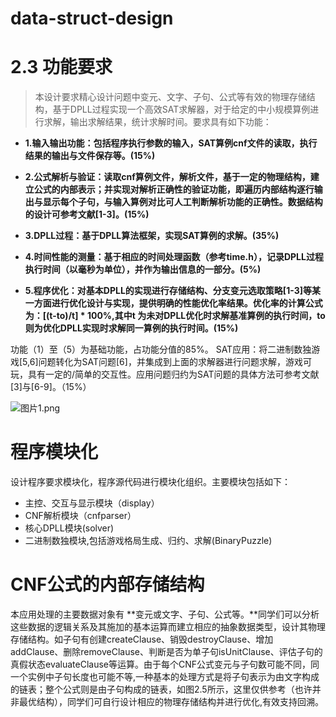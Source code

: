 ﻿# data-struct-design
# 2.3 功能要求
>本设计要求精心设计问题中变元、文字、子句、公式等有效的物理存储结构，基于DPLL过程实现一个高效SAT求解器，对于给定的中小规模算例进行求解，输出求解结果，统计求解时间。要求具有如下功能：

+ **1.输入输出功能：包括程序执行参数的输入，SAT算例cnf文件的读取，执行结果的输出与文件保存等。(15%)**

+ **2.公式解析与验证：读取cnf算例文件，解析文件，基于一定的物理结构，建立公式的内部表示；并实现对解析正确性的验证功能，即遍历内部结构逐行输出与显示每个子句，与输入算例对比可人工判断解析功能的正确性。数据结构的设计可参考文献[1-3]。(15%)**

+ **3.DPLL过程：基于DPLL算法框架，实现SAT算例的求解。(35%)**

+ **4.时间性能的测量：基于相应的时间处理函数（参考time.h），记录DPLL过程执行时间（以毫秒为单位），并作为输出信息的一部分。(5%)**

+ **5.程序优化：对基本DPLL的实现进行存储结构、分支变元选取策略[1-3]等某一方面进行优化设计与实现，提供明确的性能优化率结果。优化率的计算公式为：[(t-to)/t] * 100%,其中t 为未对DPLL优化时求解基准算例的执行时间，to则为优化DPLL实现时求解同一算例的执行时间。(15%)**

功能（1）至（5）为基础功能，占功能分值的85%。
SAT应用：将二进制数独游戏[5,6]问题转化为SAT问题[6]，并集成到上面的求解器进行问题求解，游戏可玩，具有一定的/简单的交互性。应用问题归约为SAT问题的具体方法可参考文献[3]与[6-9]。（15%）

![图片1.png](https://i.loli.net/2020/01/11/PvM75XmkZxT3CYQ.png)

# 程序模块化
设计程序要求模块化，程序源代码进行模块化组织。主要模块包括如下：

+ 主控、交互与显示模块（display）
+ CNF解析模块（cnfparser）
+ 核心DPLL模块(solver)
+ 二进制数独模块,包括游戏格局生成、归约、求解(BinaryPuzzle)

# CNF公式的内部存储结构
  本应用处理的主要数据对象有 **变元或文字、子句、公式等。**同学们可以分析这些数据的逻辑关系及其施加的基本运算而建立相应的抽象数据类型，设计其物理存储结构。如子句有创建createClause、销毁destroyClause、增加addClause、删除removeClause、判断是否为单子句isUnitClause、评估子句的真假状态evaluateClause等运算。由于每个CNF公式变元与子句数可能不同，同一个实例中子句长度也可能不等,一种基本的处理方式是将子句表示为由文字构成的链表；整个公式则是由子句构成的链表，如图2.5所示，这里仅供参考（也许并非最优结构），同学们可自行设计相应的物理存储结构并进行优化,有效支持回溯。
